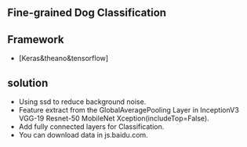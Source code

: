 
## Fine-grained Dog Classification 

## Framework
- [Keras&theano&tensorflow]
## solution
- Using ssd to reduce background noise.
- Feature extract from the GlobalAveragePooling Layer in InceptionV3 VGG-19 Resnet-50 MobileNet Xception(includeTop=False).
- Add fully connected layers for Classification.
- You can download data in js.baidu.com.
